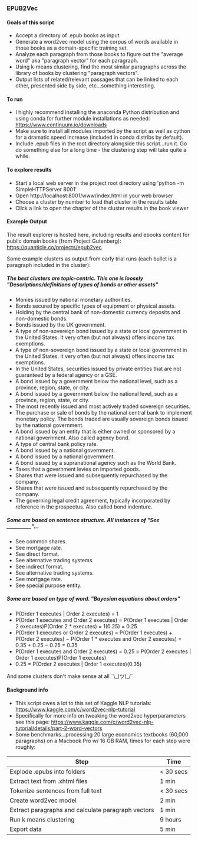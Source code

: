 ### EPUB2Vec

#### Goals of this script

* Accept a directory of .epub books as input
* Generate a word2vec model using the corpus of words available in those books as a domain-specific training set.
* Analyze each paragraph from those books to figure out the "average word" aka "paragraph vector" for each paragraph.
* Using k-means clustering, find the most similar paragraphs across the library of books by clustering "paragraph vectors".
* Output lists of related/relevant passages that can be linked to each other, presented side by side, etc...something interesting.

#### To run

* I highly recommend installing the anaconda Python distribution and using conda for further module installations as needed: https://www.continuum.io/downloads
* Make sure to install all modules imported by the script as well as cython for a dramatic speed increase (included in conda distribs by default).
* Include .epub files in the root directory alongside this script...run it. Go do something else for a long time - the clustering step will take quite a while.

#### To explore results

* Start a local web server in the project root directory using 'python -m SimpleHTTPServer 8001'
* Open http://localhost:8001/www/index.html in your web browser
* Choose a cluster by number to load that cluster in the results table
* Click a link to open the chapter of the cluster results in the book viewer

#### Example Output

The result explorer is hosted here, including results and ebooks content for public domain books (from Project Gutenberg): https://quanticle.co/projects/epub2vec

Some example clusters as output from early trial runs (each bullet is a paragraph included in the cluster):

##### The best clusters are topic-centric. This one is loosely "Descriptions/definitions of types of bonds or other assets"
* Monies issued by national monetary authorities.
* Bonds secured by specific types of equipment or physical assets.
* Holding by the central bank of non-domestic currency deposits and non-domestic bonds.
* Bonds issued by the UK government.
* A type of non-sovereign bond issued by a state or local government in the United States. It very often (but not always) offers income tax exemptions.
* A type of non-sovereign bond issued by a state or local government in the United States. It very often (but not always) offers income tax exemptions.
* In the United States, securities issued by private entities that are not guaranteed by a federal agency or a GSE.
* A bond issued by a government below the national level, such as a province, region, state, or city.
* A bond issued by a government below the national level, such as a province, region, state, or city.
* The most recently issued and most actively traded sovereign securities.
* The purchase or sale of bonds by the national central bank to implement monetary policy. The bonds traded are usually sovereign bonds issued by the national government.
* A bond issued by an entity that is either owned or sponsored by a national government. Also called agency bond.
* A type of central bank policy rate.
* A bond issued by a national government.
* A bond issued by a national government.
* A bond issued by a supranational agency such as the World Bank.
* Taxes that a government levies on imported goods.
* Shares that were issued and subsequently repurchased by the company.
* Shares that were issued and subsequently repurchased by the company.
* The governing legal credit agreement, typically incorporated by reference in the prospectus. Also called bond indenture.

##### Some are based on sentence structure. All instances of "See __________"...
* See common shares.
* See mortgage rate.
* See direct format.
* See alternative trading systems.
* See indirect format.
* See alternative trading systems.
* See mortgage rate.
* See special purpose entity.

##### Some are based on type of word. "Bayesian equations about orders"
* P(Order 1 executes | Order 2 executes) = 1
* P(Order 1 executes and Order 2 executes) = P(Order 1 executes | Order 2 executes)P(Order 2 * executes) = 1(0.25) = 0.25
* P(Order 1 executes or Order 2 executes) = P(Order 1 executes) + P(Order 2 executes) − P(Order 1 * executes and Order 2 executes) = 0.35 + 0.25 − 0.25 = 0.35
* P(Order 1 executes and Order 2 executes) = 0.25 = P(Order 2 executes | Order 1 executes)P(Order 1 executes)
* 0.25 = P(Order 2 executes | Order 1 executes)(0.35)

And some clusters don't make sense at all ¯\\\_(ツ)\_/¯


#### Background info

* This script owes a lot to this set of Kaggle NLP tutorials: https://www.kaggle.com/c/word2vec-nlp-tutorial
* Specifically for more info on tweaking the word2vec hyperparameters see this page: https://www.kaggle.com/c/word2vec-nlp-tutorial/details/part-2-word-vectors
* Some benchmarks...processing 20 large economics textbooks (60,000 paragraphs) on a Macbook Pro w/ 16 GB RAM, times for each step were roughly:

|Step|Time|
|----|----|
|Explode .epubs into folders|< 30 secs|
|Extract text from .xhtml files|1 min|
|Tokenize sentences from full text|< 30 secs|
|Create word2vec model|2 min|
|Extract paragraphs and calculate paragraph vectors|1 min|
|Run k means clustering|9 hours|
|Export data| 5 min|
